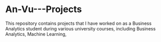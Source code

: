 # An-Vu---Projects
This repository contains projects that I have worked on as a Business Analytics student during various university courses, including Business Analytics, Machine Learning, 
